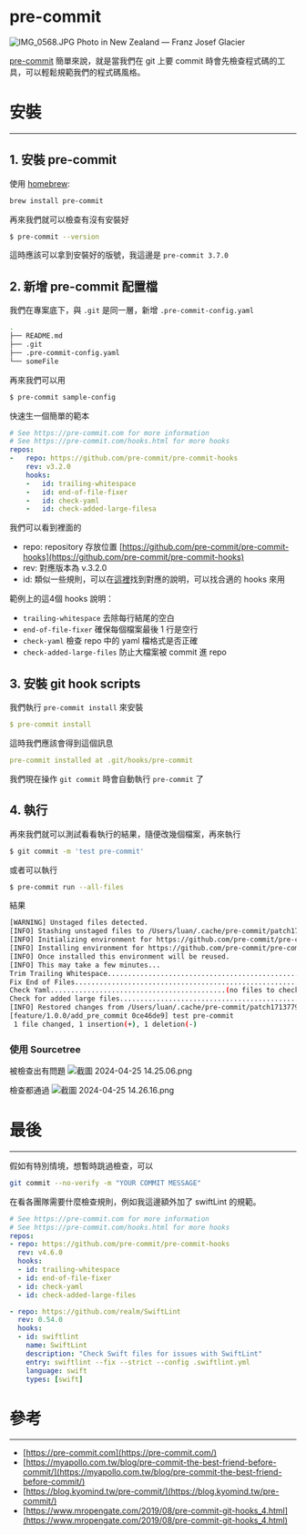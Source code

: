 # pre-commit

![IMG_0568.JPG](https://github.com/chengyang1380/ProgrammingNotes/blob/main/Images/IMG_0568.jpg?raw=true) Photo in New Zealand — Franz Josef Glacier

[pre-commit](https://pre-commit.com) 簡單來說，就是當我們在 git 上要 commit 時會先檢查程式碼的工具，可以輕鬆規範我們的程式碼風格。

# 安裝

---

## 1.  安裝 pre-commit

使用 [homebrew](https://brew.sh/):

```bash
brew install pre-commit
```

再來我們就可以檢查有沒有安裝好

```bash
$ pre-commit --version
```

這時應該可以拿到安裝好的版號，我這邊是 `pre-commit 3.7.0`

## 2.  新增 pre-commit 配置檔

我們在專案底下，與 `.git` 是同一層，新增 `.pre-commit-config.yaml` 

```bash
.
├── README.md
├── .git
├── .pre-commit-config.yaml
└── someFile
```

再來我們可以用 

```bash
$ pre-commit sample-config
```

快速生一個簡單的範本

```yaml
# See https://pre-commit.com for more information
# See https://pre-commit.com/hooks.html for more hooks
repos:
-   repo: https://github.com/pre-commit/pre-commit-hooks
    rev: v3.2.0
    hooks:
    -   id: trailing-whitespace
    -   id: end-of-file-fixer
    -   id: check-yaml
    -   id: check-added-large-filesa
```

我們可以看到裡面的 

- repo: repository 存放位置 [https://github.com/pre-commit/pre-commit-hooks](https://github.com/pre-commit/pre-commit-hooks)
- rev: 對應版本為 v.3.2.0
- id: 類似一些規則，可以在[這裡](https://pre-commit.com/hooks.html)找到對應的說明，可以找合適的 hooks 來用

範例上的這4個 hooks 說明：

- `trailing-whitespace` 去除每行結尾的空白
- `end-of-file-fixer` 確保每個檔案最後 1 行是空行
- `check-yaml` 檢查 repo 中的 yaml 檔格式是否正確
- `check-added-large-files` 防止大檔案被 commit 進 repo

## 3.  安裝 git hook scripts

我們執行 `pre-commit install` 來安裝

```yaml
$ pre-commit install
```

這時我們應該會得到這個訊息

```yaml
pre-commit installed at .git/hooks/pre-commit
```

我們現在操作 `git commit` 時會自動執行 `pre-commit` 了

## 4.  執行

再來我們就可以測試看看執行的結果，隨便改幾個檔案，再來執行

```bash
$ git commit -m 'test pre-commit'
```

或者可以執行 

```bash
$ pre-commit run --all-files
```

結果

```bash
[WARNING] Unstaged files detected.
[INFO] Stashing unstaged files to /Users/luan/.cache/pre-commit/patch1713779107-92771.
[INFO] Initializing environment for https://github.com/pre-commit/pre-commit-hooks.
[INFO] Installing environment for https://github.com/pre-commit/pre-commit-hooks.
[INFO] Once installed this environment will be reused.
[INFO] This may take a few minutes...
Trim Trailing Whitespace.................................................Passed
Fix End of Files.........................................................Passed
Check Yaml...........................................(no files to check)Skipped
Check for added large files..............................................Passed
[INFO] Restored changes from /Users/luan/.cache/pre-commit/patch1713779107-92771.
[feature/1.0.0/add_pre_commit 0ce46de9] test pre-commit
 1 file changed, 1 insertion(+), 1 deletion(-)
```

### 使用 Sourcetree
被檢查出有問題
![截圖 2024-04-25 14.25.06.png](https://github.com/chengyang1380/ProgrammingNotes/blob/main/Images/%25E6%2588%25AA%25E5%259C%2596_2024-04-25_14.25.06.png?raw=true)

檢查都通過
![截圖 2024-04-25 14.26.16.png](https://github.com/chengyang1380/ProgrammingNotes/blob/main/Images/%25E6%2588%25AA%25E5%259C%2596_2024-04-25_14.26.16.png?raw=true)

# 最後

---
假如有特別情境，想暫時跳過檢查，可以

```bash
git commit --no-verify -m "YOUR COMMIT MESSAGE"
```

在看各團隊需要什麼檢查規則，例如我這邊額外加了 swiftLint 的規範。

```yaml
# See https://pre-commit.com for more information
# See https://pre-commit.com/hooks.html for more hooks
repos:
- repo: https://github.com/pre-commit/pre-commit-hooks
  rev: v4.6.0
  hooks:
  - id: trailing-whitespace
  - id: end-of-file-fixer
  - id: check-yaml
  - id: check-added-large-files

- repo: https://github.com/realm/SwiftLint
  rev: 0.54.0
  hooks:
  - id: swiftlint
    name: SwiftLint
    description: "Check Swift files for issues with SwiftLint"
    entry: swiftlint --fix --strict --config .swiftlint.yml
    language: swift
    types: [swift]
```

# 參考

---

- [https://pre-commit.com](https://pre-commit.com/)
- [https://myapollo.com.tw/blog/pre-commit-the-best-friend-before-commit/](https://myapollo.com.tw/blog/pre-commit-the-best-friend-before-commit/)
- [https://blog.kyomind.tw/pre-commit/](https://blog.kyomind.tw/pre-commit/)
- [https://www.mropengate.com/2019/08/pre-commit-git-hooks_4.html](https://www.mropengate.com/2019/08/pre-commit-git-hooks_4.html)
